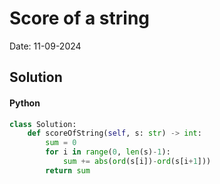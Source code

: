 
# Score of a string

Date: 11-09-2024

## Solution
#### Python
```python
class Solution:
    def scoreOfString(self, s: str) -> int:
        sum = 0
        for i in range(0, len(s)-1):
            sum += abs(ord(s[i])-ord(s[i+1]))
        return sum
```
        